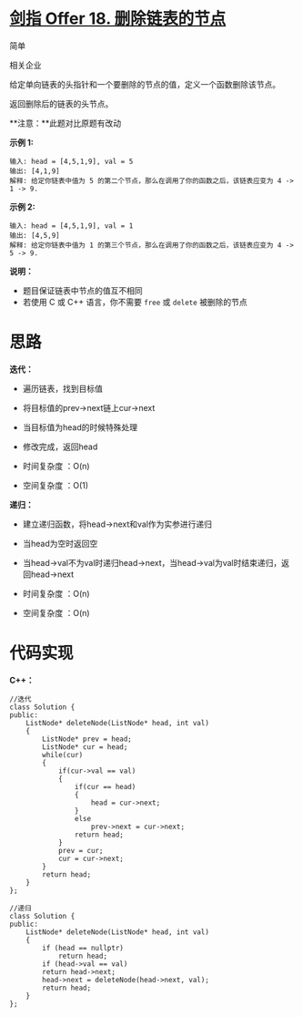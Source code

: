 # [剑指 Offer 18. 删除链表的节点](https://leetcode.cn/problems/shan-chu-lian-biao-de-jie-dian-lcof/)

简单



相关企业

给定单向链表的头指针和一个要删除的节点的值，定义一个函数删除该节点。

返回删除后的链表的头节点。

**注意：**此题对比原题有改动

**示例 1:**

```
输入: head = [4,5,1,9], val = 5
输出: [4,1,9]
解释: 给定你链表中值为 5 的第二个节点，那么在调用了你的函数之后，该链表应变为 4 -> 1 -> 9.
```

**示例 2:**

```
输入: head = [4,5,1,9], val = 1
输出: [4,5,9]
解释: 给定你链表中值为 1 的第三个节点，那么在调用了你的函数之后，该链表应变为 4 -> 5 -> 9.
```

 

**说明：**

- 题目保证链表中节点的值互不相同
- 若使用 C 或 C++ 语言，你不需要 `free` 或 `delete` 被删除的节点



# 思路

**迭代：**

- 遍历链表，找到目标值
- 将目标值的prev->next链上cur->next
- 当目标值为head的时候特殊处理
- 修改完成，返回head

- 时间复杂度 ：O(n)
- 空间复杂度 ：O(1)

**递归：**

- 建立递归函数，将head->next和val作为实参进行递归

- 当head为空时返回空
- 当head->val不为val时递归head->next，当head->val为val时结束递归，返回head->next

- 时间复杂度 ：O(n)
- 空间复杂度 ：O(n)



# 代码实现

**C++：**

```
//迭代
class Solution {
public:
    ListNode* deleteNode(ListNode* head, int val)
    {
        ListNode* prev = head;
        ListNode* cur = head;
        while(cur)
        {
            if(cur->val == val)
            {
                if(cur == head)
                {
                    head = cur->next;
                }
                else
                    prev->next = cur->next;
                return head;
            }
            prev = cur;
            cur = cur->next;
        }
        return head;
    }
};

//递归
class Solution {
public:
    ListNode* deleteNode(ListNode* head, int val)
    {
        if (head == nullptr)
            return head;
        if (head->val == val)
        return head->next;
        head->next = deleteNode(head->next, val);
        return head;
    }
};
```

